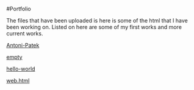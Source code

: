 #Portfolio

The files that have been uploaded is here is some of the html that I have been working on.
Listed on here are some of my first works and more current works.
		

[Antoni-Patek](/Antoni-Patek.html)

[empty](/empty.html)

[hello-world](/hello-world.html)

[web.html](/web.html)
